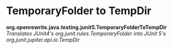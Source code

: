# TemporaryFolder to TempDir

**org.openrewrite.java.testing.junit5.TemporaryFolderToTempDir**  
_Translates JUnit4's org.junit.rules.TemporaryFolder into JUnit 5's org.junit.jupiter.api.io.TempDir_

